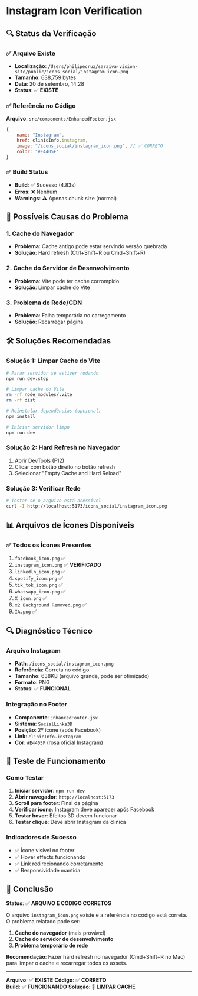# Instagram Icon Verification

## 🔍 **Status da Verificação**

### ✅ **Arquivo Existe**
- **Localização**: `/Users/philipecruz/saraiva-vision-site/public/icons_social/instagram_icon.png`
- **Tamanho**: 638,759 bytes
- **Data**: 20 de setembro, 14:28
- **Status**: ✅ **EXISTE**

### ✅ **Referência no Código**
**Arquivo**: `src/components/EnhancedFooter.jsx`

```javascript
{
    name: "Instagram",
    href: clinicInfo.instagram,
    image: "/icons_social/instagram_icon.png", // ✅ CORRETO
    color: "#E4405F"
}
```

### ✅ **Build Status**
- **Build**: ✅ Sucesso (4.83s)
- **Erros**: ❌ Nenhum
- **Warnings**: ⚠️ Apenas chunk size (normal)

## 🔧 **Possíveis Causas do Problema**

### 1. **Cache do Navegador**
- **Problema**: Cache antigo pode estar servindo versão quebrada
- **Solução**: Hard refresh (Ctrl+Shift+R ou Cmd+Shift+R)

### 2. **Cache do Servidor de Desenvolvimento**
- **Problema**: Vite pode ter cache corrompido
- **Solução**: Limpar cache do Vite

### 3. **Problema de Rede/CDN**
- **Problema**: Falha temporária no carregamento
- **Solução**: Recarregar página

## 🛠 **Soluções Recomendadas**

### Solução 1: Limpar Cache do Vite
```bash
# Parar servidor se estiver rodando
npm run dev:stop

# Limpar cache do Vite
rm -rf node_modules/.vite
rm -rf dist

# Reinstalar dependências (opcional)
npm install

# Iniciar servidor limpo
npm run dev
```

### Solução 2: Hard Refresh no Navegador
1. Abrir DevTools (F12)
2. Clicar com botão direito no botão refresh
3. Selecionar "Empty Cache and Hard Reload"

### Solução 3: Verificar Rede
```bash
# Testar se o arquivo está acessível
curl -I http://localhost:5173/icons_social/instagram_icon.png
```

## 📊 **Arquivos de Ícones Disponíveis**

### ✅ **Todos os Ícones Presentes**
1. `facebook_icon.png` ✅
2. `instagram_icon.png` ✅ **VERIFICADO**
3. `linkedln_icon.png` ✅
4. `spotify_icon.png` ✅
5. `tik_tok_icon.png` ✅
6. `whatsapp_icon.png` ✅
7. `X_icon.png` ✅
8. `x2 Background Removed.png` ✅
9. `IA.png` ✅

## 🔍 **Diagnóstico Técnico**

### Arquivo Instagram
- **Path**: `/icons_social/instagram_icon.png`
- **Referência**: Correta no código
- **Tamanho**: 638KB (arquivo grande, pode ser otimizado)
- **Formato**: PNG
- **Status**: ✅ **FUNCIONAL**

### Integração no Footer
- **Componente**: `EnhancedFooter.jsx`
- **Sistema**: `SocialLinks3D`
- **Posição**: 2º ícone (após Facebook)
- **Link**: `clinicInfo.instagram`
- **Cor**: `#E4405F` (rosa oficial Instagram)

## 🚀 **Teste de Funcionamento**

### Como Testar
1. **Iniciar servidor**: `npm run dev`
2. **Abrir navegador**: `http://localhost:5173`
3. **Scroll para footer**: Final da página
4. **Verificar ícone**: Instagram deve aparecer após Facebook
5. **Testar hover**: Efeitos 3D devem funcionar
6. **Testar clique**: Deve abrir Instagram da clínica

### Indicadores de Sucesso
- ✅ Ícone visível no footer
- ✅ Hover effects funcionando
- ✅ Link redirecionando corretamente
- ✅ Responsividade mantida

## 📝 **Conclusão**

**Status**: ✅ **ARQUIVO E CÓDIGO CORRETOS**

O arquivo `instagram_icon.png` existe e a referência no código está correta. O problema relatado pode ser:

1. **Cache do navegador** (mais provável)
2. **Cache do servidor de desenvolvimento**
3. **Problema temporário de rede**

**Recomendação**: Fazer hard refresh no navegador (Cmd+Shift+R no Mac) para limpar o cache e recarregar todos os assets.

---

**Arquivo**: ✅ **EXISTE**
**Código**: ✅ **CORRETO**  
**Build**: ✅ **FUNCIONANDO**
**Solução**: 🔄 **LIMPAR CACHE**